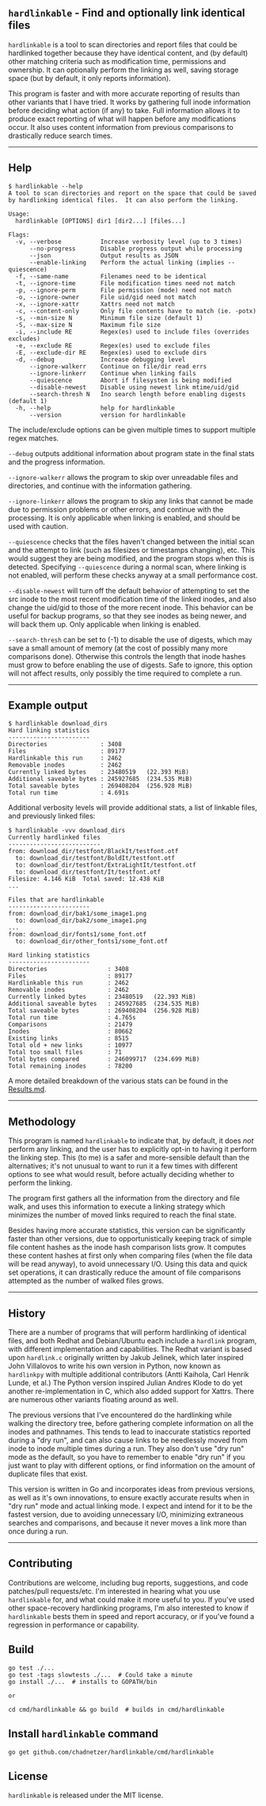 ## `hardlinkable` - Find and optionally link identical files

`hardlinkable` is a tool to scan directories and report files that could be hardlinked together because they have identical content, and (by default) other matching criteria such as modification time, permissions and ownership.  It can optionally perform the linking as well, saving storage space (but by default, it only reports information).

This program is faster and with more accurate reporting of results than other variants that I have tried.  It works by gathering full inode information before deciding what action (if any) to take.  Full information allows it to produce exact reporting of what will happen before any modifications occur.  It also uses content information from previous comparisons to drastically reduce search times.

---
## Help
```
$ hardlinkable --help
A tool to scan directories and report on the space that could be saved
by hardlinking identical files.  It can also perform the linking.

Usage:
  hardlinkable [OPTIONS] dir1 [dir2...] [files...]

Flags:
  -v, --verbose           Increase verbosity level (up to 3 times)
      --no-progress       Disable progress output while processing
      --json              Output results as JSON
      --enable-linking    Perform the actual linking (implies --quiescence)
  -f, --same-name         Filenames need to be identical
  -t, --ignore-time       File modification times need not match
  -p, --ignore-perm       File permission (mode) need not match
  -o, --ignore-owner      File uid/gid need not match
  -x, --ignore-xattr      Xattrs need not match
  -c, --content-only      Only file contents have to match (ie. -potx)
  -s, --min-size N        Minimum file size (default 1)
  -S, --max-size N        Maximum file size
  -i, --include RE        Regex(es) used to include files (overrides excludes)
  -e, --exclude RE        Regex(es) used to exclude files
  -E, --exclude-dir RE    Regex(es) used to exclude dirs
  -d, --debug             Increase debugging level
      --ignore-walkerr    Continue on file/dir read errs
      --ignore-linkerr    Continue when linking fails
      --quiescence        Abort if filesystem is being modified
      --disable-newest    Disable using newest link mtime/uid/gid
      --search-thresh N   Ino search length before enabling digests (default 1)
  -h, --help              help for hardlinkable
      --version           version for hardlinkable
```

The include/exclude options can be given multiple times to support multiple regex matches.

`--debug` outputs additional information about program state in the final stats and the progress information.

`--ignore-walkerr` allows the program to skip over unreadable files and directories, and continue with the information gathering.

`--ignore-linkerr` allows the program to skip any links that cannot be made due to permission problems or other errors, and continue with the processing.  It is only applicable when linking is enabled, and should be used with caution.

`--quiescence` checks that the files haven't changed between the initial scan and the attempt to link (such as filesizes or timestamps changing), etc.  This would suggest they are being modified, and the program stops when this is detected.  Specifying `--quiescence` during a normal scan, where linking is not enabled, will perform these checks anyway at a small performance cost.

`--disable-newest` will turn off the default behavior of attempting to set the src inode to the most recent modification time of the linked inodes, and also change the uid/gid to those of the more recent inode.  This behavior can be useful for backup programs, so that they see inodes as being newer, and will back them up.  Only applicable when linking is enabled.

`--search-thresh` can be set to (-1) to disable the use of digests, which may save a small amount of memory (at the cost of possibly many more comparisons done).  Otherwise this controls the length that inode hashes must grow to before enabling the use of digests.  Safe to ignore, this option will not affect results, only possibly the time required to complete a run.

---
## Example output
```
$ hardlinkable download_dirs
Hard linking statistics
-----------------------
Directories               : 3408
Files                     : 89177
Hardlinkable this run     : 2462
Removable inodes          : 2462
Currently linked bytes    : 23480519   (22.393 MiB)
Additional saveable bytes : 245927685  (234.535 MiB)
Total saveable bytes      : 269408204  (256.928 MiB)
Total run time            : 4.691s
```

Additional verbosity levels will provide additional stats, a list of linkable files, and previously linked files:

```
$ hardlinkable -vvv download_dirs
Currently hardlinked files
--------------------------
from: download_dir/testfont/BlackIt/testfont.otf
  to: download_dir/testfont/BoldIt/testfont.otf
  to: download_dir/testfont/ExtraLightIt/testfont.otf
  to: download_dir/testfont/It/testfont.otf
Filesize: 4.146 KiB  Total saved: 12.438 KiB
...

Files that are hardlinkable
-----------------------
from: download_dir/bak1/some_image1.png
  to: download_dir/bak2/some_image1.png
...
from: download_dir/fonts1/some_font.otf
  to: download_dir/other_fonts1/some_font.otf

Hard linking statistics
-----------------------
Directories                 : 3408
Files                       : 89177
Hardlinkable this run       : 2462
Removable inodes            : 2462
Currently linked bytes      : 23480519   (22.393 MiB)
Additional saveable bytes   : 245927685  (234.535 MiB)
Total saveable bytes        : 269408204  (256.928 MiB)
Total run time              : 4.765s
Comparisons                 : 21479
Inodes                      : 80662
Existing links              : 8515
Total old + new links       : 10977
Total too small files       : 71
Total bytes compared        : 246099717  (234.699 MiB)
Total remaining inodes      : 78200
```

A more detailed breakdown of the various stats can be found in the [Results.md](Results.md).

---
## Methodology

This program is named `hardlinkable` to indicate that, by default, it does *not* perform any linking, and the user has to explicitly opt-in to having it perform the linking step.  This (to me) is a safer and more-sensible default than the alternatives; it's not unusual to want to run it a few times with different options to see what would result, before actually deciding whether to perform the linking.

The program first gathers all the information from the directory and file walk, and uses this information to execute a linking strategy which minimizes the number of moved links required to reach the final state.

Besides having more accurate statistics, this version can be significantly faster than other versions, due to opportunistically keeping track of simple file content hashes as the inode hash comparison lists grow.  It computes these content hashes at first only when comparing files (when the file data will be read anyway), to avoid unnecessary I/O.  Using this data and quick set operations, it can drastically reduce the amount of file comparisons attempted as the number of walked files grows.

---
## History

There are a number of programs that will perform hardlinking of identical files, and both Redhat and Debian/Ubuntu each include a `hardlink` program, with different implementation and capabilities.  The Redhat variant is based upon `hardlink.c` originally written by Jakub Jelinek, which later inspired John Villalovos to write his own version in Python, now known as `hardlinkpy` with multiple additional contributors (Antti Kaihola, Carl Henrik Lunde, et al.)  The Python version inspired Julian Andres Klode to do yet another re-implementation in C, which also added support for Xattrs.  There are numerous other variants floating around as well.

The previous versions that I've encountered do the hardlinking while walking the directory tree, before gathering complete information on all the inodes and pathnames.  This tends to lead to inaccurate statistics reported during a "dry run", and can also cause links to be needlessly moved from inode to inode multiple times during a run.  They also don't use "dry run" mode as the default, so you have to remember to enable "dry run" if you just want to play with different options, or find information on the amount of duplicate files that exist.

This version is written in Go and incorporates ideas from previous versions, as well as it's own innovations, to ensure exactly accurate results when in "dry run" mode and actual linking mode.  I expect and intend for it to be the fastest version, due to avoiding unnecessary I/O, minimizing extraneous searches and comparisons, and because it never moves a link more than once during a run.

---
## Contributing

Contributions are welcome, including bug reports, suggestions, and code patches/pull requests/etc.  I'm interested in hearing what you use `hardlinkable` for, and what could make it more useful to you.  If you've used other space-recovery hardlinking programs, I'm also interested to know if `hardlinkable` bests them in speed and report accuracy, or if you've found a regression in performance or capability.

## Build

```
go test ./...
go test -tags slowtests ./...  # Could take a minute
go install ./...  # installs to GOPATH/bin

or

cd cmd/hardlinkable && go build  # builds in cmd/hardlinkable
```

## Install `hardlinkable` command
```
go get github.com/chadnetzer/hardlinkable/cmd/hardlinkable
```

## License

`hardlinkable` is released under the MIT license.
